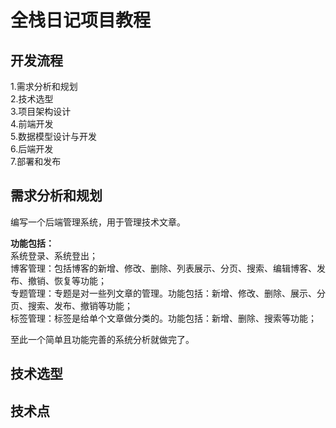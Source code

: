 # 全栈日记项目教程

## 开发流程
1.需求分析和规划   
2.技术选型   
3.项目架构设计   
4.前端开发   
5.数据模型设计与开发   
6.后端开发   
7.部署和发布   

## 需求分析和规划
编写一个后端管理系统，用于管理技术文章。

**功能包括：**   
系统登录、系统登出；   
博客管理：包括博客的新增、修改、删除、列表展示、分页、搜索、编辑博客、发布、撤销、恢复等功能；    
专题管理：专题是对一些列文章的管理。功能包括：新增、修改、删除、展示、分页、搜索、发布、撤销等功能；   
标签管理：标签是给单个文章做分类的。功能包括：新增、删除、搜索等功能；    

至此一个简单且功能完善的系统分析就做完了。   

## 技术选型


## 技术点
